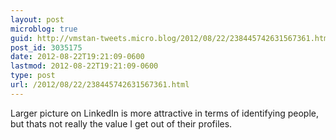 ```yaml
---
layout: post
microblog: true
guid: http://vmstan-tweets.micro.blog/2012/08/22/238445742631567361.html
post_id: 3035175
date: 2012-08-22T19:21:09-0600
lastmod: 2012-08-22T19:21:09-0600
type: post
url: /2012/08/22/238445742631567361.html
---
```

Larger picture on LinkedIn is more attractive in terms of identifying people, but thats not really the value I get out of their profiles.
